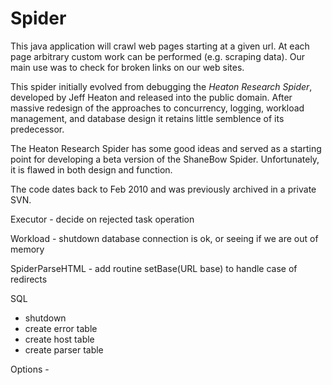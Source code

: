 # Spider

This java application will crawl web pages starting at a given url. At
 each page arbitrary custom work can be performed (e.g. scraping data).
 Our main use was to check for broken links on our web sites.

This spider initially evolved from debugging the *Heaton Research Spider*,
 developed by Jeff Heaton and released into the public domain. After
 massive redesign of the approaches to concurrency, logging, workload
 management, and database design it retains little semblence of its
 predecessor.

The Heaton Research Spider has some good ideas and served as a starting point
for developing a beta version of the ShaneBow Spider. Unfortunately, it is
flawed in both design and function.

The code dates back to Feb 2010 and was previously archived in a private SVN.

Executor - decide on rejected task operation

Workload - shutdown database connection is ok, or seeing if we are out of memory

SpiderParseHTML - add routine setBase(URL base) to handle case of redirects

SQL
*  shutdown
*  create error table
*  create host table
*  create parser table


Options - 